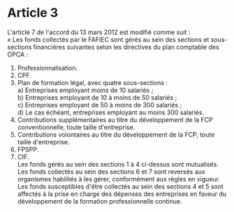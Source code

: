 # Article 3

  
L'article 7 de l'accord du 13 mars 2012 est modifié comme suit :   
« Les fonds collectés par le FAFIEC sont gérés au sein des sections et sous-sections financières suivantes selon les directives du plan comptable des OPCA :   
1. Professionnalisation.   
2. CPF.   
3. Plan de formation légal, avec quatre sous-sections :   
a) Entreprises employant moins de 10 salariés ;   
b) Entreprises employant de 10 à moins de 50 salariés ;   
c) Entreprises employant de 50 à moins de 300 salariés ;   
d) Le cas échéant, entreprises employant au moins 300 salariés.   
4. Contributions supplémentaires au titre du développement de la FCP conventionnelle, toute taille d'entreprise.   
5. Contributions volontaires au titre du développement de la FCP, toute taille d'entreprise.   
6. FPSPP.   
7. CIF.   
Les fonds gérés au sein des sections 1 à 4 ci-dessus sont mutualisés.   
Les fonds collectés au sein des sections 6 et 7 sont reversés aux organismes habilités à les gérer, conformément aux règles en vigueur.   
Les fonds susceptibles d'être collectés au sein des sections 4 et 5 sont affectés à la prise en charge des dépenses des entreprises en faveur du développement de la formation professionnelle continue.

